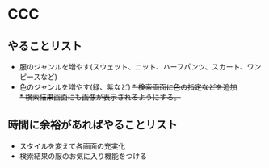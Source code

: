 # CCC

## やることリスト
* 服のジャンルを増やす(スウェット、ニット、ハーフパンツ、スカート、ワンピースなど)
* 色のジャンルを増やす(緑、紫など)
~~* 検索画面に色の指定などを追加~~    
~~* 検索結果画面にも画像が表示されるようにする。~~  


## 時間に余裕があればやることリスト
* スタイルを変えて各画面の充実化
* 検索結果の服のお気に入り機能をつける
